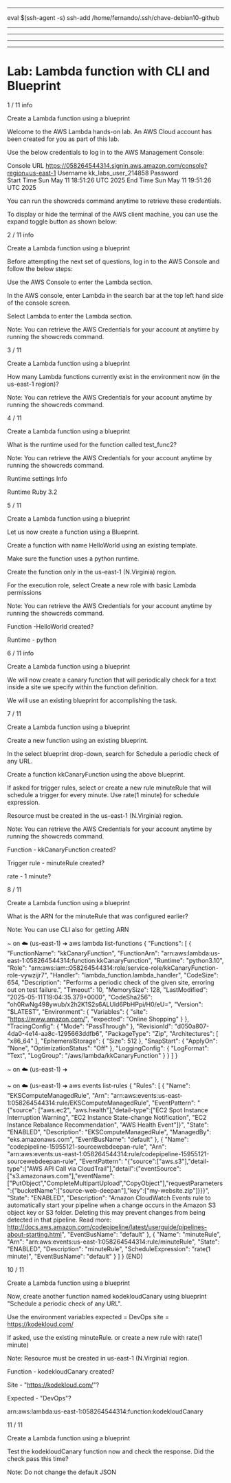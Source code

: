 
---


eval $(ssh-agent -s)
ssh-add /home/fernando/.ssh/chave-debian10-github


------------------------------------------------------------------------------------
------------------------------------------------------------------------------------
------------------------------------------------------------------------------------
------------------------------------------------------------------------------------

# Lab: Lambda function with CLI and Blueprint



1 / 11
info

Create a Lambda function using a blueprint



Welcome to the AWS Lambda hands-on lab. An AWS Cloud account has been created for you as part of this lab.

Use the below credentials to log in to the AWS Management Console:

Console URL 	https://058264544314.signin.aws.amazon.com/console?region=us-east-1
Username 	kk_labs_user_214858
Password 	 
Start Time 	Sun May 11 18:51:26 UTC 2025
End Time 	Sun May 11 19:51:26 UTC 2025



You can run the showcreds command anytime to retrieve these credentials.


To display or hide the terminal of the AWS client machine, you can use the expand toggle button as shown below:





2 / 11
info

Create a Lambda function using a blueprint


Before attempting the next set of questions, log in to the AWS Console and follow the below steps:

Use the AWS Console to enter the Lambda section.

In the AWS console, enter Lambda in the search bar at the top left hand side of the console screen.

Select Lambda to enter the Lambda section.

Note: You can retrieve the AWS Credentials for your account at anytime by running the showcreds command.




3 / 11

Create a Lambda function using a blueprint



How many Lambda functions currently exist in the environment now (in the us-east-1 region)?

Note: You can retrieve the AWS Credentials for your account anytime by running the showcreds command.






4 / 11

Create a Lambda function using a blueprint



What is the runtime used for the function called test_func2?

Note: You can retrieve the AWS Credentials for your account anytime by running the showcreds command.



Runtime settings  Info

Runtime
    Ruby 3.2






5 / 11

Create a Lambda function using a blueprint


Let us now create a function using a Blueprint.


Create a function with name HelloWorld using an existing template.

Make sure the function uses a python runtime.

Create the function only in the us-east-1 (N.Virginia) region.

For the execution role, select Create a new role with basic Lambda permissions

Note: You can retrieve the AWS Credentials for your account anytime by running the showcreds command.

Function -HelloWorld created?

Runtime - python





6 / 11
info

Create a Lambda function using a blueprint



We will now create a canary function that will periodically check for a text inside a site we specify within the function definition.

We will use an existing blueprint for accomplishing the task.






7 / 11

Create a Lambda function using a blueprint

Create a new function using an existing blueprint.


In the select blueprint drop-down, search for Schedule a periodic check of any URL.

Create a function kkCanaryFunction using the above blueprint.

If asked for trigger rules, select or create a new rule minuteRule that will schedule a trigger for every minute. Use rate(1 minute) for schedule expression.

Resource must be created in the us-east-1 (N.Virginia) region.



Note: You can retrieve the AWS Credentials for your account anytime by running the showcreds command.

Function - kkCanaryFunction created?

Trigger rule - minuteRule created?

rate - 1 minute?





8 / 11

Create a Lambda function using a blueprint

What is the ARN for the minuteRule that was configured earlier?

Note: You can use CLI also for getting ARN



~ on ☁️  (us-east-1) ➜  aws lambda list-functions
{
    "Functions": [
        {
            "FunctionName": "kkCanaryFunction",
            "FunctionArn": "arn:aws:lambda:us-east-1:058264544314:function:kkCanaryFunction",
            "Runtime": "python3.10",
            "Role": "arn:aws:iam::058264544314:role/service-role/kkCanaryFunction-role-vywzijr7",
            "Handler": "lambda_function.lambda_handler",
            "CodeSize": 654,
            "Description": "Performs a periodic check of the given site, erroring out on test failure.",
            "Timeout": 10,
            "MemorySize": 128,
            "LastModified": "2025-05-11T19:04:35.379+0000",
            "CodeSha256": "oh0RwNg498ywub/x2h2K1S2s6ALUld6PbHPpi/H0/eU=",
            "Version": "$LATEST",
            "Environment": {
                "Variables": {
                    "site": "https://www.amazon.com/",
                    "expected": "Online Shopping"
                }
            },
            "TracingConfig": {
                "Mode": "PassThrough"
            },
            "RevisionId": "d050a807-4da0-4e14-aa8c-1295663ddfb6",
            "PackageType": "Zip",
            "Architectures": [
                "x86_64"
            ],
            "EphemeralStorage": {
                "Size": 512
            },
            "SnapStart": {
                "ApplyOn": "None",
                "OptimizationStatus": "Off"
            },
            "LoggingConfig": {
                "LogFormat": "Text",
                "LogGroup": "/aws/lambda/kkCanaryFunction"
            }
        }
    ]
}

~ on ☁️  (us-east-1) ➜  



~ on ☁️  (us-east-1) ➜  aws events list-rules
{
    "Rules": [
        {
            "Name": "EKSComputeManagedRule",
            "Arn": "arn:aws:events:us-east-1:058264544314:rule/EKSComputeManagedRule",
            "EventPattern": "{\"source\": [\"aws.ec2\", \"aws.health\"],\"detail-type\":[\"EC2 Spot Instance Interruption Warning\", \"EC2 Instance State-change Notification\", \"EC2 Instance Rebalance Recommendation\", \"AWS Health Event\"]}",
            "State": "ENABLED",
            "Description": "EKSComputeManagedRule",
            "ManagedBy": "eks.amazonaws.com",
            "EventBusName": "default"
        },
        {
            "Name": "codepipeline-15955121-sourcewebdeepan-rule",
            "Arn": "arn:aws:events:us-east-1:058264544314:rule/codepipeline-15955121-sourcewebdeepan-rule",
            "EventPattern": "{\"source\":[\"aws.s3\"],\"detail-type\":[\"AWS API Call via CloudTrail\"],\"detail\":{\"eventSource\":[\"s3.amazonaws.com\"],\"eventName\":[\"PutObject\",\"CompleteMultipartUpload\",\"CopyObject\"],\"requestParameters\":{\"bucketName\":[\"source-web-deepan\"],\"key\":[\"my-website.zip\"]}}}",
            "State": "ENABLED",
            "Description": "Amazon CloudWatch Events rule to automatically start your pipeline when a change occurs in the Amazon S3 object key or S3 folder. Deleting this may prevent changes from being detected in that pipeline. Read more: http://docs.aws.amazon.com/codepipeline/latest/userguide/pipelines-about-starting.html",
            "EventBusName": "default"
        },
  {
            "Name": "minuteRule",
            "Arn": "arn:aws:events:us-east-1:058264544314:rule/minuteRule",
            "State": "ENABLED",
            "Description": "minuteRule",
            "ScheduleExpression": "rate(1 minute)",
            "EventBusName": "default"
        }
    ]
}
(END)









10 / 11

Create a Lambda function using a blueprint


Now, create another function named kodekloudCanary using blueprint "Schedule a periodic check of any URL".

Use the environment variables
expected = DevOps
site = https://kodekloud.com/



If asked, use the existing minuteRule. or create a new rule with rate(1 minute)


Note: Resource must be created in us-east-1 (N.Virginia) region.

Function - kodekloudCanary created?

Site - "https://kodekloud.com/"?

Expected - "DevOps"?



arn:aws:lambda:us-east-1:058264544314:function:kodekloudCanary









11 / 11

Create a Lambda function using a blueprint

Test the kodekloudCanary function now and check the response. Did the check pass this time?

Note: Do not change the default JSON
